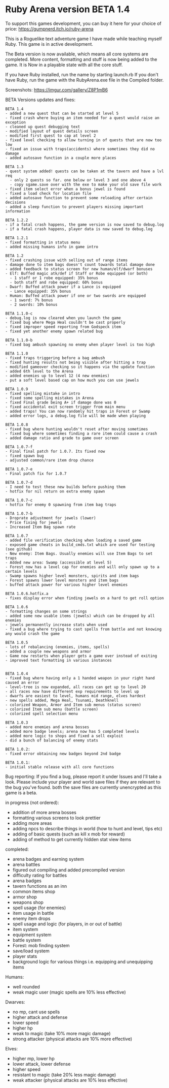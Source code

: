 # Ruby Arena version BETA 1.4

To support this games development, you can buy it here for your choice
of price: https://gumpnerd.itch.io/ruby-arena

This is a Roguelike text adventure game I have made while teaching myself Ruby.
This game is in active development.

The Beta version is now available, which means all core systems are completed.
More content, formatting and stuff is now being added to the game. It is Now
in a playable state with all the core stuff.

If you have Ruby installed, run the name by starting launch.rb If you don't have
Ruby, run the game with the RubyArena.exe file in the Compiled folder.

 Screenshots: https://imgur.com/gallery/Z8P1mB6

 BETA Versions updates and fixes:

    BETA 1.4
    - added a new quest that can be started at level 5
    - fixed crash where buying an item needed for a quest would raise an exception
    - cleaned up quest debugging text
    - modified layout of quest details screen
    - modified first quest to cap at level 2
    - fixed level checking to allow turning in of quests that are now too low
    - fixed an issue with traps(accidents) where sometimes they did no damage
    - added autosave function in a couple more places

    BETA 1.3
    - quest system added! quests can be taken at the tavern and have a lvl req
      - only 2 quests so far. one below or level 3 and one above 4
      - copy sgame.save over with the exe to make your old save file work
    - fixed item select error when a bonus jewel is found
    - fixed a load check for location file
    - added autosave function to prevent some reloading after certain decisions
    - added a sleep function to prevent players missing important information

    BETA 1.2.2
    - if a fatal crash happens, the game version is now saved to debug.log
    - if a fatal crash happens, player data is now saved to debug.log

    BETA 1.2.1
    - fixed formatting in status menu
    - added missing humans info in game intro

    BETA 1.2
    - fixed crashing issue with selling out of range items
    - damage done to item bags doesn't count towards total damage done
    - added feedback to status screen for new human/elf/dwarf bonuses
    - Elf: Buffed magic atk/def if Staff or Robe equipped (or both)
      - 1 staff or 1 robe equipped: 35% bonus
      - both staff and robe equipped: 60% bonus
    - Dwarf: Buffed attack power if a Lance is equipped
      - Lance equipped: 35% bonus
    - Human: Buffed attack power if one or two swords are equipped
      - 1 sword: 7% bonus
      - 2 swords: 10% bonus

    BETA 1.1.0-c
    - debug.log is now cleared when you launch the game
    - fixed bug where Mega Heal couldn't be cast properly
    - fixed improper speed reporting from Godspeck item
    - fixed yet another enemy spawn related bug

    BETA 1.1.0-b
    - fixed bag ambush spawning no enemy when player level is too high

    BETA 1.1.0
    - fixed traps triggering before a bag ambush
    - fixed hunting results not being visible after hitting a trap
    - modified gameover checking so it happens via the update function
    - added 6th level to the Arena
    - added enemies up to level 12 (4 new enemies)
    - put a soft level based cap on how much you can use jewels

    BETA 1.0.9
    - fixed spelling mistake in intro
    - fixed some spelling mistakes in Arena
    - fixed Final grade being A+ if damage done was 0
    - fixed accidental exit screen trigger from main menu
    - added traps! You can now randomly hit traps in Forest or Swamp
    - added error logs, a debug.log file will be made when playing

    BETA 1.0.8
    - fixed bug where hunting wouldn't reset after moving sometimes
    - fixed bug where sometimes finding a rare item could cause a crash
    - added damage ratio and grade to game over screen

    BETA 1.0.7-f
    - Final final patch for 1.0.7. Its fixed now
    - fixed spawn bug
    - adjusted common/rare item drop chance

    BETA 1.0.7-e
    - Final patch fix for 1.0.7

    BETA 1.0.7-d
    - I need to test these new builds before pushing them
    - hotfix for nil return on extra enemy spawn

    BETA 1.0.7-c
    - hotfix for enemy 0 spawning from item bag traps

    BETA 1.0.7-b
    - Droprate adjustment for jewels (lower)
    - Price fixing for jewels
    - Increased Item Bag spawn rate

    BETA 1.0.7
    - added file verification checking when loading a saved game
    - exposed game cheats in build_cmds.txt which are used for testing (see github)
    - New enemy: Item Bags. Usually enemies will use Item Bags to set traps
    - Added new area: Swamp (accessible at level 5)
    - Forest now has a level cap for enemies and will only spawn up to a certain levels
    - Swamp spawns higher level monsters, spirits and item bags
    - Forest spawns lower level monsters and item bags
    - buffed attack power for various higher level enemies

    BETA 1.0.6.hotfix.a
    - fixes display error when finding jewels on a hard to get roll option

    BETA 1.0.6
    - formatting changes on some strings
    - added some new usable items (jewels) which can be dropped by all enemies
    - jewels permanently increase stats when used
    - fixed a bug where trying to cast spells from battle and not knowing any would crash the game

    BETA 1.0.5
    - lots of rebalancing (enemies, items, spells)
    - added a couple new weapons and armor
    - Game now restarts when player gets a game over instead of exiting
    - improved text formatting in various instances


    BETA 1.0.4
    - fixed bug where having only a 1 handed weapon in your right hand caused an error
    - level-tree is now expanded, all races can get up to level 20
    - all races now have different exp requirements to level up
    - dwarfs are easiest to level, humans mid range, elves hardest
    - new spells added, Mega Heal, Tsunami, Deathknell
    - colorized Weapon, Armor and Item sub menus (status screen)
    - colorized Item sub menu (battle screen)
    - colorized spell selection menu

    BETA 1.0.3
    - added more enemies and arena bosses
    - added more badge levels; arena now has 5 completed levels
    - added more logic to shops and fixed a sell exploit
    - did a bunch of balancing of enemy stats

    BETA 1.0.2:
    - fixed error obtaining new badges beyond 2nd badge

    BETA 1.0.1:
    - initial stable release with all core functions

Bug reporting: If you find a bug, please report it under Issues and I'll take a look.
Please include your player and world save files if they are relevant to the bug you've
found. both the save files are currently unencrypted as this game is a beta.



 in progress (not ordered):
  - addition of more arena bosses
  - formatting various screens to look prettier
  - adding more areas
  - adding npcs to describe things in world (how to hunt and level, tips etc)
  - adding of basic quests (such as kill x mob for reward)
  - adding of method to get currently hidden stat view items

completed:
  - arena badges and earning system
  - arena battles
  - figured out compiling and added precompiled version
  - difficulty rating for battles
  - arena badges
  - tavern functions as an inn
  - common items shop
  - armor shop
  - weapons shop
  - spell usage (for enemies)
  - item usage in battle
  - enemy item drops
  - spell usage and logic (for players, in or out of battle)
  - item system
  - equipment system
  - battle system
  - Forest: mob finding system
  - save/load system
  - player stats
  - background logic for various things i.e. equipping and unequipping items


  Humans:
   - well rounded
   - weak magic user (magic spells are 10% less effective)

  Dwarves:
   - no mp, cant use spells
   - higher attack and defense
   - lower speed
   - higher hp
   - weak to magic (take 10% more magic damage)
   - strong attacker (physical attacks are 10% more effective)

  Elves:
   - higher mp, lower hp
   - lower attack, lower defense
   - higher speed
   - resistant to magic (take 20% less magic damage)
   - weak attacker (physical attacks are 10% less effective)
